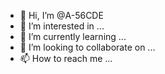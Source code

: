 - 👋 Hi, I’m @A-56CDE
- 👀 I’m interested in ...
- 🌱 I’m currently learning ...
- 💞️ I’m looking to collaborate on ...
- 📫 How to reach me ...

<!---
A-56CDE/A-56CDE is a ✨ special ✨ repository because its `README.md` (this file) appears on your GitHub profile.
You can click the Preview link to take a look at your changes.
--->
